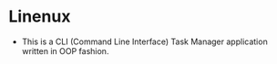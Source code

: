# Linenux

* This is a CLI (Command Line Interface) Task Manager application written in OOP fashion.
